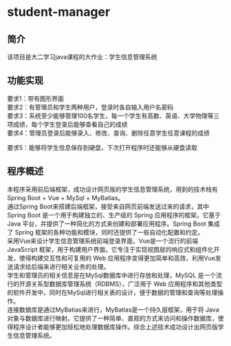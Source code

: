 # student-manager
## 简介
该项目是大二学习java课程的大作业：学生信息管理系统
## 功能实现
要求1：带有图形界面  
要求2：有管理员和学生两种用户，登录时各自输入用户名密码  
要求3：系统至少能够管理100名学生，每一个学生有高数、英语、大学物理等三项成绩，每个学生登录后能够查看自己的成绩  
要求4：管理员登录后能够录入、修改、查询、删除任意学生任意课程的成绩

要求5：能够将学生信息保存到硬盘，下次打开程序时还能够从硬盘读取

## 程序概述
本程序采用前后端框架，成功设计网页版的学生信息管理系统，用到的技术栈有Spring Boot + Vue + MySql + MyBatias。  
通过Spring Boot来搭建后端框架，接受来自网页前端发送过来的请求，其中Spring Boot 是一个用于构建独立的、生产级的 Spring 应用程序的框架。它基于 Java 平台，并提供了一种简化的方式来创建和部署应用程序。Spring Boot 集成了 Spring 框架的各种功能和模块，同时还提供了一些自动化配置和约定。  
采用Vue来设计学生信息管理系统前端登录界面，Vue是一个流行的前端 JavaScript 框架，用于构建用户界面。它专注于实现视图层的响应式和组件化开发，使得构建交互性和可复用的 Web 应用程序变得更加简单和高效，利用Vue发送请求给后端来进行相关业务的处理。  
学生和管理员的相关信息是在MySql数据库中进行存放和处理，MySQL 是一个流行的开源关系型数据库管理系统（RDBMS），广泛用于 Web 应用程序和其他类型的软件开发中，同时在MySql进行相关表的设计，便于数据的管理和查询等处理操作。  
连接数据库是通过MyBatias来进行，MyBatias是一个持久层框架，用于将 Java 对象与数据库进行映射。它提供了一种简单、直观的方式来访问和操作数据库，使得程序设计者能够更加轻松地处理数据库操作。综合上述技术成功设计出网页版学生信息管理系统。  
